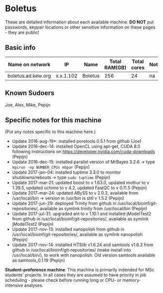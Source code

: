 # Boletus

These are detailed information about each available machine. **DO NOT** put passwords, keypair locations or other sensitive information on these pages - they are public!

## Basic info

Name on network | IP  | Name | Total RAM(GB) | Total cores | Notes
--------------- | --- | ---- | ------------- | ----------- | -----
boletus.ad.kew.org | x.x.1.102 | Boletus | 256 | 24 | na

## Known Sudoers

Joe, Alex, Mike, Pepijn

## Specific notes for this machine

(Put any notes specific to this machine here.)

* Update 2016-aug-19*: installed poretools 0.5.1 from github (Joe)
* Update 2016-dec-14: installed OpenCL using apt-get, CUDA 8.0 following instructions on https://developer.nvidia.com/cuda-downloads (Pepijn)
* Update 2016-dec-15: installed parallel version of MrBayes 3.2.6 -> type `mpirun -np NUMBER_CPUs mbpar` (Pepijn)
* Update 2017-jan-04: installed tuptime 3.3.0 to monitor shutdowns/reboots -> type `sudo tuptime` (Pepijn)
* Update 2017-mar-21: updated boost to v 1.63.0, updated mothur to v 1.39.5, updated uchime to v 4.2, updated FastQC to v 0.11.5 (Pepijn)
* Update 2017-mar-24: updated ABySS to v 2.0.2, available from /usr/local/bin -> version in /usr/bin is still v 1.5.2 (Pepijn)
* Update 2017-jun-29: deployed Trinity from github in /usr/local/bioinf/git-repositories/, available as symlink trinity from /usr/local/bin (Pepijn)
* Update 2017-jul-31: upgraded ant to v 1.10.1 and installed jModelTest2 from github in /usr/local/bioinf/git-repositories/, available as symlink jModelTest2 (Pepijn)
* Update 2017-nov-13: installed nanopolish from github in /usr/local/bioinf/git-repositories/, available as symlink nanopolish (Pepijn)
* Update 2017-nov-14: installed HTSlib v1.6.24 and samtools v1.6.2 from github in /usr/local/bioinf/git-repositories/ (make install into /usr/local/bin/), to work with nanopolish. Old version samtools available as samtools_0.1.19 (Pepijn)

**Student-preference machine**: This machine is primarily indended for MSc students' projects. In all cases they are assumed to have priority in job scheduling - please check before running long or CPU- or memory-intensive analyses.

